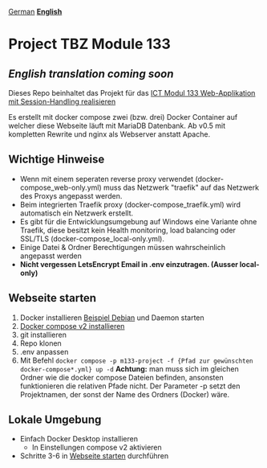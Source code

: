 [German](README.md) **[English](README-eng.md)**
# Project TBZ Module 133
***English translation coming soon***
---
Dieses Repo beinhaltet das Projekt für das [ICT Modul 133 Web-Applikation mit Session-Handling realisieren](https://www.modulbaukasten.ch/module/133)

Es erstellt mit docker compose zwei (bzw. drei) Docker Container auf welcher diese Webseite läuft mit MariaDB Datenbank.
Ab v0.5 mit kompletten Rewrite und nginx als Webserver anstatt Apache.

## Wichtige Hinweise
- Wenn mit einem seperaten reverse proxy verwendet (docker-compose_web-only.yml) muss das Netzwerk "traefik" auf das Netzwerk des Proxys angepasst werden.
- Beim integrierten Traefik proxy (docker-compose_traefik.yml) wird automatisch ein Netzwerk erstellt.
- Es gibt für die Entwicklungsumgebung auf Windows eine Variante ohne Traefik, diese besitzt kein Health monitoring, load balancing oder SSL/TLS (docker-compose_local-only.yml).
- Einige Datei & Ordner Berechtigungen müssen wahrscheinlich angepasst werden
- **Nicht vergessen LetsEncrypt Email in .env einzutragen. (Ausser local-only)**

## Webseite starten
1. Docker installieren [Beispiel Debian](https://docs.docker.com/engine/install/debian/) und Daemon starten
2. [Docker compose v2 installieren](https://docs.docker.com/compose/cli-command/#installing-compose-v2)
3. git installieren
4. Repo klonen
5. .env anpassen
6. Mit Befehl ```
   docker compose -p m133-project -f {Pfad zur gewünschten docker-compose*.yml} up -d ```
   **Achtung:** man muss sich im gleichen Ordner wie die docker compose Dateien befinden, ansonsten funktionieren die relativen Pfade nicht. Der Parameter -p setzt den Projektnamen, der sonst der Name des Ordners (Docker) wäre.

## Lokale Umgebung
- Einfach Docker Desktop installieren
  - In Einstellungen compose v2 aktivieren
- Schritte 3-6 in [Webseite starten](#webseite-starten) durchführen